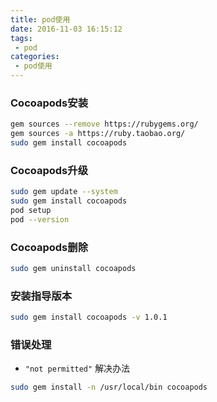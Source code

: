 ```yaml
---
title: pod使用
date: 2016-11-03 16:15:12
tags:
 - pod
categories: 
 - pod使用
---
```


### Cocoapods安装
```bash
gem sources --remove https://rubygems.org/
gem sources -a https://ruby.taobao.org/ 
sudo gem install cocoapods
```

### Cocoapods升级
```bash
sudo gem update --system
sudo gem install cocoapods
pod setup
pod --version
```

### Cocoapods删除
```bash
sudo gem uninstall cocoapods
```

### 安装指导版本
```bash
sudo gem install cocoapods -v 1.0.1
```

### 错误处理
* `"not permitted"` 解决办法
```bash
sudo gem install -n /usr/local/bin cocoapods
```
